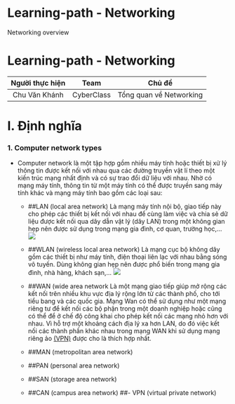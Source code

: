 # Learning-path - Networking
Networking overview
# Learning-path - Networking

|   Người thực hiện    | Team |             Chủ đề             |
| :------------------: | :--: | :----------------------------: |
| Chu Văn Khánh |  CyberClass  | Tổng quan về Networking |

# I. Định nghĩa
### 1. Computer network types
 - Computer network là một tập hợp gồm nhiều máy tính hoặc thiết bị xử lý thông tin được kết nối với nhau qua các đường truyền vật lí theo một kiến trúc mạng nhất định và có sự trao đổi dữ liệu với nhau. Nhờ có mạng máy tính, thông tin từ một máy tính có thể được truyền sang máy tính khác và mạng máy tính bao gồm các loại sau: 
    - ##LAN (local area network)
        Là mạng máy tính nội bộ, giao tiếp này cho phép các thiết bị kết nối với nhau để cùng làm việc và chia sẻ dữ liệu được kết nối qua dây dẫn vật lý (dây LAN) trong một không gian hẹp nên được sử dụng trong mạng gia đình, cơ quan, trường học,...
        ![](https://i.imgur.com/zcL9PMG.png)

    - ##WLAN (wireless local area network)
        Là mạng cục bộ không dây gồm các thiết bị như máy tính, điện thoại liên lạc với nhau bằng sóng vô tuyến. Dùng không gian hẹp nên được phổ biến trong mạng gia đình, nhà hàng, khách sạn,...
        ![](https://i.imgur.com/inBFZ6Y.png)

    - ##WAN (wide area network
        Là một mạng giao tiếp giúp mở rộng các kết nối trên nhiều khu vực địa lý rộng lớn từ các thành phố, cho tới tiểu bang và các quốc gia. Mạng Wan có thể sử dụng như một mạng riêng tư để kết nối các bộ phận trong một doanh nghiệp hoặc cũng có thể để ở chế độ công khai cho phép kết nối các mạng nhỏ hơn với nhau. Vì hỗ trợ một khoảng cách địa lý xa hơn LAN, do đó việc kết nối các thành phần khác nhau trong mạng WAN khi sử dụng mạng riêng ảo [(VPN)](VPN) được cho là thích hợp nhất.
    - ##MAN (metropolitan area network)
    - ##PAN (personal area network)
    - ##SAN (storage area network)
    - ##CAN (campus area network)
    ##- VPN (virtual private network)
